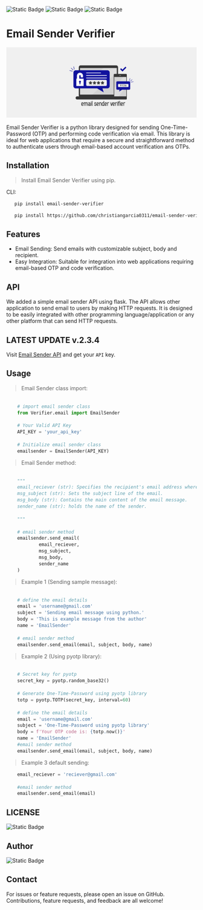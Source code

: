![Static Badge](https://img.shields.io/badge/pypi-v.2.3.4-blue?style=for-the-badge) 
![Static Badge](https://img.shields.io/badge/smtplib-v.3.12.4-green?style=for-the-badge&link=https%3A%2F%2Fdocs.python.org%2F3%2Flibrary%2Fsmtplib.html)
![Static Badge](https://img.shields.io/badge/email-v.4.0.2-brown?style=for-the-badge&link=https%3A%2F%2Fdocs.python.org%2F3%2Flibrary%2Femail.html)


# Email Sender Verifier
![logo](images/logo.jpg)

Email Sender  Verifier is a python library designed for sending One-Time-Password (OTP) and performing code verification via email. This library is ideal for web applications that require a secure and straightforward method to authenticate users through email-based account verification ans OTPs.

## Installation
> Install Email Sender Verifier using pip.

CLI:

```bash
   pip install email-sender-verifier
```

```bash
   pip install https://github.com/christiangarcia0311/email-sender-verifier/raw/main/dist/email_sender_verifier-2.3.4.tar.gz
```

## Features

- Email Sending: Send emails with customizable subject, body and recipient.
- Easy Integration: Suitable for integration into web applications requiring email-based OTP and code verification.

## API

We added a simple email sender API using flask. The API allows other application to send email to users by making HTTP requests. It is designed to be easily integrated with other programming language/application or any other platform that can send HTTP requests.

## LATEST UPDATE v.2.3.4

Visit [Email Sender API](http://emailsender000.pythonanywhere.com/) and get your `API` key.


## Usage

> Email Sender class import:

```python
    
    # import email sender class
    from Verifier.email import EmailSender

    # Your Valid API Key
    API_KEY = 'your_api_key' 

    # Initialize email sender class
    emailsender = EmailSender(API_KEY)

```

> Email Sender method:

```python

    """
    email_reciever (str): Specifies the recipient's email address where the email will be sent.
    msg_subject (str): Sets the subject line of the email.
    msg_body (str): Contains the main content of the email message.
    sender_name (str): holds the name of the sender.
    
    """
    
    # email sender method
    emailsender.send_email(
            email_reciever,
            msg_subject,
            msg_body,
            sender_name
    )

```


> Example 1 (Sending sample message):

```python
    
    # define the email details 
    email = 'username@gmail.com'
    subject = 'Sending email message using python.'
    body = 'This is example message from the author'
    name = 'EmailSender'
    
    # email sender method
    emailsender.send_email(email, subject, body, name)

```

> Example 2 (Using pyotp library):

```python
    
    # Secret key for pyotp
    secret_key = pyotp.random_base32()
    
    # Generate One-Time-Password using pyotp library
    totp = pyotp.TOTP(secret_key, interval=60)
    
    # define the email details
    email = 'username@gmail.com'
    subject = 'One-Time-Password using pyotp library'
    body = f'Your OTP code is: {totp.now()}'
    name = 'EmailSender'
    #email sender method
    emailsender.send_email(email, subject, body, name)

```

> Example 3 default sending:

```python
    email_reciever = 'reciever@gmail.com'
    
    #email sender method
    emailsender.send_email(email)
```


## LICENSE

![Static Badge](https://img.shields.io/badge/MIT-License-blue?style=for-the-badge&link=https%3A%2F%2Fraw.githubusercontent.com%2Fchristiangarcia0311%2Femail-sender-verification%2Fmain%2FLICENSE)

## Author

<img alt="Static Badge" src="https://img.shields.io/badge/Christian-Garcia-orange?style=for-the-badge&logo=github">

## Contact

For issues or feature requests, please open an issue on GitHub. Contributions, feature requests, and feedback are all welcome!




